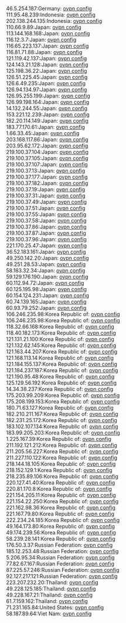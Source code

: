 46.5.254.187:Germany: [ovpn config](vpn/46_5_254_187.ovpn)  
111.95.48.239:Indonesia: [ovpn config](vpn/111_95_48_239.ovpn)  
202.138.244.135:Indonesia: [ovpn config](vpn/202_138_244_135.ovpn)  
110.66.9.89:Japan: [ovpn config](vpn/110_66_9_89.ovpn)  
113.144.168.168:Japan: [ovpn config](vpn/113_144_168_168.ovpn)  
116.12.3.7:Japan: [ovpn config](vpn/116_12_3_7.ovpn)  
116.65.223.137:Japan: [ovpn config](vpn/116_65_223_137.ovpn)  
116.81.71.88:Japan: [ovpn config](vpn/116_81_71_88.ovpn)  
121.119.42.137:Japan: [ovpn config](vpn/121_119_42_137.ovpn)  
124.143.21.128:Japan: [ovpn config](vpn/124_143_21_128.ovpn)  
125.198.36.22:Japan: [ovpn config](vpn/125_198_36_22.ovpn)  
126.51.225.45:Japan: [ovpn config](vpn/126_51_225_45.ovpn)  
126.6.49.235:Japan: [ovpn config](vpn/126_6_49_235.ovpn)  
126.94.134.97:Japan: [ovpn config](vpn/126_94_134_97.ovpn)  
126.95.255.199:Japan: [ovpn config](vpn/126_95_255_199.ovpn)  
126.99.198.164:Japan: [ovpn config](vpn/126_99_198_164.ovpn)  
14.132.244.55:Japan: [ovpn config](vpn/14_132_244_55.ovpn)  
153.221.12.239:Japan: [ovpn config](vpn/153_221_12_239.ovpn)  
182.20.114.149:Japan: [ovpn config](vpn/182_20_114_149.ovpn)  
183.77.170.61:Japan: [ovpn config](vpn/183_77_170_61.ovpn)  
1.66.33.45:Japan: [ovpn config](vpn/1_66_33_45.ovpn)  
203.168.117.86:Japan: [ovpn config](vpn/203_168_117_86.ovpn)  
203.95.62.172:Japan: [ovpn config](vpn/203_95_62_172.ovpn)  
219.100.37.104:Japan: [ovpn config](vpn/219_100_37_104.ovpn)  
219.100.37.105:Japan: [ovpn config](vpn/219_100_37_105.ovpn)  
219.100.37.107:Japan: [ovpn config](vpn/219_100_37_107.ovpn)  
219.100.37.13:Japan: [ovpn config](vpn/219_100_37_13.ovpn)  
219.100.37.177:Japan: [ovpn config](vpn/219_100_37_177.ovpn)  
219.100.37.182:Japan: [ovpn config](vpn/219_100_37_182.ovpn)  
219.100.37.19:Japan: [ovpn config](vpn/219_100_37_19.ovpn)  
219.100.37.31:Japan: [ovpn config](vpn/219_100_37_31.ovpn)  
219.100.37.49:Japan: [ovpn config](vpn/219_100_37_49.ovpn)  
219.100.37.51:Japan: [ovpn config](vpn/219_100_37_51.ovpn)  
219.100.37.55:Japan: [ovpn config](vpn/219_100_37_55.ovpn)  
219.100.37.58:Japan: [ovpn config](vpn/219_100_37_58.ovpn)  
219.100.37.86:Japan: [ovpn config](vpn/219_100_37_86.ovpn)  
219.100.37.87:Japan: [ovpn config](vpn/219_100_37_87.ovpn)  
219.100.37.96:Japan: [ovpn config](vpn/219_100_37_96.ovpn)  
221.170.25.47:Japan: [ovpn config](vpn/221_170_25_47.ovpn)  
36.52.183.161:Japan: [ovpn config](vpn/36_52_183_161.ovpn)  
49.250.142.20:Japan: [ovpn config](vpn/49_250_142_20.ovpn)  
49.251.28.53:Japan: [ovpn config](vpn/49_251_28_53.ovpn)  
58.183.32.34:Japan: [ovpn config](vpn/58_183_32_34.ovpn)  
59.129.176.190:Japan: [ovpn config](vpn/59_129_176_190.ovpn)  
60.112.94.72:Japan: [ovpn config](vpn/60_112_94_72.ovpn)  
60.125.195.98:Japan: [ovpn config](vpn/60_125_195_98.ovpn)  
60.154.124.231:Japan: [ovpn config](vpn/60_154_124_231.ovpn)  
60.74.139.165:Japan: [ovpn config](vpn/60_74_139_165.ovpn)  
60.93.79.252:Japan: [ovpn config](vpn/60_93_79_252.ovpn)  
106.246.235.98:Korea Republic of: [ovpn config](vpn/106_246_235_98.ovpn)  
106.246.235.98:Korea Republic of: [ovpn config](vpn/106_246_235_98.ovpn)  
118.32.66.168:Korea Republic of: [ovpn config](vpn/118_32_66_168.ovpn)  
118.40.182.173:Korea Republic of: [ovpn config](vpn/118_40_182_173.ovpn)  
121.131.21.100:Korea Republic of: [ovpn config](vpn/121_131_21_100.ovpn)  
121.132.62.145:Korea Republic of: [ovpn config](vpn/121_132_62_145.ovpn)  
121.163.44.207:Korea Republic of: [ovpn config](vpn/121_163_44_207.ovpn)  
121.168.113.14:Korea Republic of: [ovpn config](vpn/121_168_113_14.ovpn)  
121.184.155.137:Korea Republic of: [ovpn config](vpn/121_184_155_137.ovpn)  
121.184.237.187:Korea Republic of: [ovpn config](vpn/121_184_237_187.ovpn)  
121.190.95.48:Korea Republic of: [ovpn config](vpn/121_190_95_48.ovpn)  
125.129.56.192:Korea Republic of: [ovpn config](vpn/125_129_56_192.ovpn)  
14.34.38.237:Korea Republic of: [ovpn config](vpn/14_34_38_237.ovpn)  
175.203.99.209:Korea Republic of: [ovpn config](vpn/175_203_99_209.ovpn)  
175.208.199.153:Korea Republic of: [ovpn config](vpn/175_208_199_153.ovpn)  
180.71.63.127:Korea Republic of: [ovpn config](vpn/180_71_63_127.ovpn)  
182.210.211.167:Korea Republic of: [ovpn config](vpn/182_210_211_167.ovpn)  
182.231.25.172:Korea Republic of: [ovpn config](vpn/182_231_25_172.ovpn)  
183.102.107.134:Korea Republic of: [ovpn config](vpn/183_102_107_134.ovpn)  
183.99.205.203:Korea Republic of: [ovpn config](vpn/183_99_205_203.ovpn)  
1.225.167.39:Korea Republic of: [ovpn config](vpn/1_225_167_39.ovpn)  
211.192.121.212:Korea Republic of: [ovpn config](vpn/211_192_121_212.ovpn)  
211.205.56.227:Korea Republic of: [ovpn config](vpn/211_205_56_227.ovpn)  
211.227.110.122:Korea Republic of: [ovpn config](vpn/211_227_110_122.ovpn)  
218.144.18.105:Korea Republic of: [ovpn config](vpn/218_144_18_105.ovpn)  
218.152.129.1:Korea Republic of: [ovpn config](vpn/218_152_129_1.ovpn)  
218.235.89.106:Korea Republic of: [ovpn config](vpn/218_235_89_106.ovpn)  
220.127.41.40:Korea Republic of: [ovpn config](vpn/220_127_41_40.ovpn)  
220.81.170.8:Korea Republic of: [ovpn config](vpn/220_81_170_8.ovpn)  
221.154.205.11:Korea Republic of: [ovpn config](vpn/221_154_205_11.ovpn)  
221.154.22.250:Korea Republic of: [ovpn config](vpn/221_154_22_250.ovpn)  
221.162.98.36:Korea Republic of: [ovpn config](vpn/221_162_98_36.ovpn)  
221.167.79.80:Korea Republic of: [ovpn config](vpn/221_167_79_80.ovpn)  
222.234.24.185:Korea Republic of: [ovpn config](vpn/222_234_24_185.ovpn)  
49.164.173.80:Korea Republic of: [ovpn config](vpn/49_164_173_80.ovpn)  
49.174.239.56:Korea Republic of: [ovpn config](vpn/49_174_239_56.ovpn)  
58.239.28.141:Korea Republic of: [ovpn config](vpn/58_239_28_141.ovpn)  
176.50.3.37:Russian Federation: [ovpn config](vpn/176_50_3_37.ovpn)  
185.12.253.48:Russian Federation: [ovpn config](vpn/185_12_253_48.ovpn)  
5.206.95.34:Russian Federation: [ovpn config](vpn/5_206_95_34.ovpn)  
77.82.67.167:Russian Federation: [ovpn config](vpn/77_82_67_167.ovpn)  
87.225.57.246:Russian Federation: [ovpn config](vpn/87_225_57_246.ovpn)  
92.127.217.121:Russian Federation: [ovpn config](vpn/92_127_217_121.ovpn)  
223.207.232.20:Thailand: [ovpn config](vpn/223_207_232_20.ovpn)  
49.228.125.185:Thailand: [ovpn config](vpn/49_228_125_185.ovpn)  
49.228.167.21:Thailand: [ovpn config](vpn/49_228_167_21.ovpn)  
61.7.159.162:Thailand: [ovpn config](vpn/61_7_159_162.ovpn)  
71.231.165.84:United States: [ovpn config](vpn/71_231_165_84.ovpn)  
58.187.89.64:Viet Nam: [ovpn config](vpn/58_187_89_64.ovpn)  
